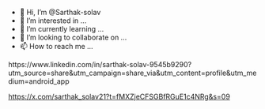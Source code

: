 - 👋 Hi, I’m @Sarthak-solav
- 👀 I’m interested in ...
- 🌱 I’m currently learning ...
- 💞️ I’m looking to collaborate on ...
- 📫 How to reach me ...

<!---
Sarthak-solav/Sarthak-solav is a ✨ special ✨ repository because its `README.md` (this file) appears on your GitHub profile.
You can click the Preview link to take a look at your changes.
--->https://www.linkedin.com/in/sarthak-solav-9545b9290?utm_source=share&utm_campaign=share_via&utm_content=profile&utm_medium=android_app
https://x.com/sarthak_solav21?t=fMXZjeCFSGBfRGuE1c4NRg&s=09
